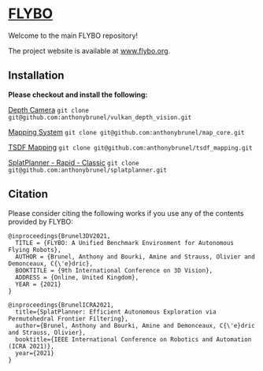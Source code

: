 # [FLYBO](flybo.org)

Welcome to the main FLYBO repository!

The project website is available at www.flybo.org.

## Installation

**Please checkout and install the following:**

[Depth Camera](https://github.com/anthonybrunel/vulkan_depth_vision) 
```git clone git@github.com:anthonybrunel/vulkan_depth_vision.git```

[Mapping System](https://github.com/anthonybrunel/map_core) 
```git clone git@github.com:anthonybrunel/map_core.git```

[TSDF Mapping](https://github.com/anthonybrunel/tsdf_mapping) 
```git clone git@github.com:anthonybrunel/tsdf_mapping.git```

[SplatPlanner - Rapid - Classic](https://github.com/anthonybrunel/splatplanner) 
```git clone git@github.com:anthonybrunel/splatplanner.git```


## Citation

Please consider citing the following works if you use any of the contents provided by FLYBO:

```
@inproceedings{Brunel3DV2021,
  TITLE = {FLYBO: A Unified Benchmark Environment for Autonomous Flying Robots},
  AUTHOR = {Brunel, Anthony and Bourki, Amine and Strauss, Olivier and Demonceaux, C{\'e}dric},
  BOOKTITLE = {9th International Conference on 3D Vision},
  ADDRESS = {Online, United Kingdom},
  YEAR = {2021}
}
```
```
@inproceedings{BrunelICRA2021,
  title={SplatPlanner: Efficient Autonomous Exploration via Permutohedral Frontier Filtering},
  author={Brunel, Anthony and Bourki, Amine and Demonceaux, C{\'e}dric and Strauss, Olivier},
  booktitle={IEEE International Conference on Robotics and Automation (ICRA 2021)},
  year={2021}
}
```

